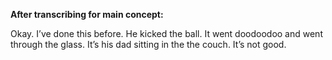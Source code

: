 **After transcribing for main concept:**

Okay. I’ve done this before. He kicked the ball. It went doodoodoo and went through the glass. It’s his dad sitting in the the couch. It’s not good.